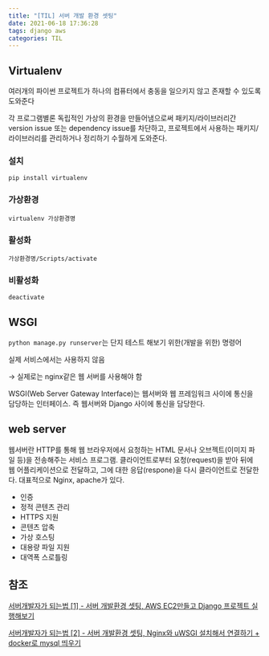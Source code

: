 ```yaml
---
title: "[TIL] 서버 개발 환경 셋팅"
date: 2021-06-18 17:36:28
tags: django aws
categories: TIL
---
```

## Virtualenv

여러개의 파이썬 프로젝트가 하나의 컴퓨터에서 충동을 일으키지 않고 존재할 수 있도록 도와준다

각 프로그램별론 독립적인 가상의 환경을 만들어냄으로써 패키지/라이브러리간 version issue 또는 dependency issue를 차단하고, 프로젝트에서 사용하는 패키지/라이브러리를 관리하거나 정리하기 수월하게 도와준다.

### 설치

`pip install virtualenv`

### 가상환경

`virtualenv 가상환경명`

### 활성화

`가상환경명/Scripts/activate`

### 비활성화

`deactivate`

## WSGI

`python manage.py runserver`는 단지 테스트 해보기 위한(개발을 위한) 명령어

실제 서비스에서는 사용하지 않음

→ 실제로는 nginx같은 웹 서버를 사용해야 함

 WSGI(Web Server Gateway Interface)는 웹서버와 웹 프레임워크 사이에 통신을 담당하는 인터페이스. 즉 웹서버와 Django 사이에 통신을 담당한다.

## web server

웹서버란 HTTP를 통해 웹 브라우저에서 요청하는 HTML 문서나 오브젝트(이미지 파일 등)을 전송해주는 서비스 프로그램. 클라이언트로부터 요청(request)을 받아 뒤에 웹 어플리케이션으로 전달하고, 그에 대한 응답(respone)을 다시 클라이언트로 전달한다. 대표적으로 Nginx, apache가 있다.

- 인증
- 정적 콘텐츠 관리
- HTTPS 지원
- 콘텐츠 압축
- 가상 호스팅
- 대용량 파일 지원
- 대역폭 스로틀링

## 참조

[서버개발자가 되는법 [1] - 서버 개발환경 셋팅, AWS EC2만들고 Django 프로젝트 실행해보기](https://cholol.tistory.com/484?category=966420)

[서버개발자가 되는법 [2] - 서버 개발환경 셋팅, Nginx와 uWSGI 설치해서 연결하기 + docker로 mysql 띄우기](https://cholol.tistory.com/485?category=966420)
